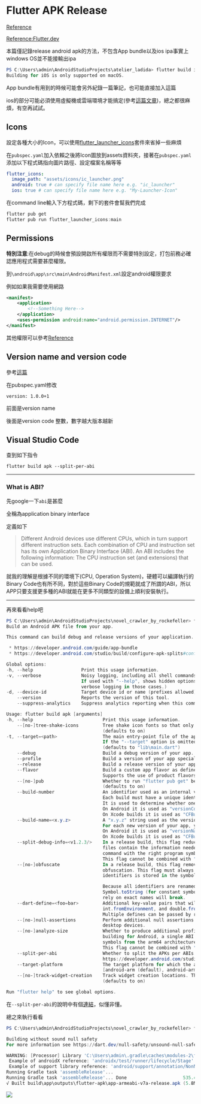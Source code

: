 # Flutter APK Release

[Reference](https://www.codegrepper.com/code-examples/whatever/build+apk+in+flutter+in+visual+code)

[Reference:Flutter.dev](https://flutter.dev/docs/deployment/android)

本篇僅記錄release android apk的方法，不包含App bundle以及ios ipa事實上windows OS並不能接輸出ipa

```powershell
PS C:\Users\admin\AndroidStudioProjects\atelier_ladida> flutter build ipa
Building for iOS is only supported on macOS.
```

App bundle有用到的時候可能會另外紀錄一篇筆記，也可能直接加入這篇

ios的部分可能必須使用虛擬機或雲端環境才能搞定(參考[這篇文章](https://stackoverflow.com/questions/47006906/developing-for-ios-device-in-windows-environment-with-flutter))，總之都很麻煩，有空再試試。

## Icons

設定各種大小的Icon，可以使用[flutter_launcher_icons](https://pub.dev/packages/flutter_launcher_icons)套件來省掉一些麻煩

在`pubspec.yaml`加入依賴之後將Icon圖放到assets資料夾，接著在`pubspec.yaml`添加以下程式碼指向圖片路徑、設定檔案名稱等等

```yaml
flutter_icons:
  image_path: "assets/icons/ic_launcher.png"
  android: true # can specify file name here e.g. "ic_launcher"
  ios: true # can specify file name here e.g. "My-Launcher-Icon"
```

在command line輸入下方程式碼，剩下的套件會幫我們完成

```powershell
flutter pub get
flutter pub run flutter_launcher_icons:main
```

## Permissions

**特別注意**:在debug的時候會預設開啟所有權限而不需要特別設定，打包前務必確認應用程式需要甚麼權限。

到`\android\app\src\main\AndroidManifest.xml`設定android權限要求

例如如果我需要使用網路

```xml
<manifest>
    <application>
        <!--Something Here-->
    </application>
    <uses-permission android:name="android.permission.INTERNET"/>
</manifest>
```

其他權限可以參考[Reference](https://codertw.com/android-%E9%96%8B%E7%99%BC/345051/)



## Version name and version code

參考[這篇](https://developer.android.com/studio/publish/versioning)

在pubspec.yaml修改

```
version: 1.0.0+1
```

前面是version name 

後面是version code 整數，數字越大版本越新

## Visual Studio Code

查到如下指令

```
flutter build apk --split-per-abi
```

---

### What is ABI?

先google一下`abi`是甚麼

全稱為application binary interface

定義如下

> Different Android devices use different CPUs, which in turn support different instruction sets. Each combination of CPU and instruction set has its own Application Binary Interface (ABI). An ABI includes the following information: The CPU instruction set (and extensions) that can be used.

就我的理解是根據不同的環境下(CPU, Operation System)，硬體可以編譯執行的Binary Code也有所不同，對於這些Binary Code的規範就成了所謂的ABI，所以APP只要支援更多種的ABI就能在更多不同類型的設備上順利安裝執行。

---



再來看看help吧

```powershell
PS C:\Users\admin\AndroidStudioProjects\novel_crawler_by_rockefeller> flutter build apk --help
Build an Android APK file from your app.

This command can build debug and release versions of your application. 'debug' builds support debugging and a quick development cycle. 'release' builds don't support debugging and are suitable for deploying to app stores. If you are deploying the app to the Play Store, it's recommended to use app bundles or split the APK to reduce the APK size. Learn more at:

 * https://developer.android.com/guide/app-bundle
 * https://developer.android.com/studio/build/configure-apk-splits#configure-abi-split

Global options:
-h, --help                  Print this usage information.
-v, --verbose               Noisy logging, including all shell commands executed.
                            If used with "--help", shows hidden options. If used with "flutter doctor", shows additional diagnostic information. (Use "-vv" to force    
                            verbose logging in those cases.)
-d, --device-id             Target device id or name (prefixes allowed).
    --version               Reports the version of this tool.
    --suppress-analytics    Suppress analytics reporting when this command runs.

Usage: flutter build apk [arguments]
-h, --help                          Print this usage information.
    --[no-]tree-shake-icons         Tree shake icon fonts so that only glyphs used by the application remain.
                                    (defaults to on)
-t, --target=<path>                 The main entry-point file of the application, as run on the device.
                                    If the "--target" option is omitted, but a file name is provided on the command line, then that is used instead.
                                    (defaults to "lib\main.dart")
    --debug                         Build a debug version of your app.
    --profile                       Build a version of your app specialized for performance profiling.
    --release                       Build a release version of your app (default mode).
    --flavor                        Build a custom app flavor as defined by platform-specific build setup.
                                    Supports the use of product flavors in Android Gradle scripts, and the use of custom Xcode schemes.
    --[no-]pub                      Whether to run "flutter pub get" before executing this command.
                                    (defaults to on)
    --build-number                  An identifier used as an internal version number.
                                    Each build must have a unique identifier to differentiate it from previous builds.
                                    It is used to determine whether one build is more recent than another, with higher numbers indicating more recent build.
                                    On Android it is used as "versionCode".
                                    On Xcode builds it is used as "CFBundleVersion".
    --build-name=<x.y.z>            A "x.y.z" string used as the version number shown to users.
                                    For each new version of your app, you will provide a version number to differentiate it from previous versions.
                                    On Android it is used as "versionName".
                                    On Xcode builds it is used as "CFBundleShortVersionString".
    --split-debug-info=<v1.2.3/>    In a release build, this flag reduces application size by storing Dart program symbols in a separate file on the host rather than in                                    the application. The value of the flag should be a directory where program symbol files can be stored for later use. These symbol   
                                    files contain the information needed to symbolize Dart stack traces. For an app built with this flag, the "flutter symbolize"       
                                    command with the right program symbol file is required to obtain a human readable stack trace.
                                    This flag cannot be combined with "--analyze-size".
    --[no-]obfuscate                In a release build, this flag removes identifiers and replaces them with randomized values for the purposes of source code
                                    obfuscation. This flag must always be combined with "--split-debug-info" option, the mapping between the values and the original    
                                    identifiers is stored in the symbol map created in the specified directory. For an app built with this flag, the "flutter symbolize"                                    command with the right program symbol file is required to obtain a human readable stack trace.

                                    Because all identifiers are renamed, methods like Object.runtimeType, Type.toString, Enum.toString, Stacktrace.toString,
                                    Symbol.toString (for constant symbols or those generated by runtime system) will return obfuscated results. Any code or tests that  
                                    rely on exact names will break.
    --dart-define=<foo=bar>         Additional key-value pairs that will be available as constants from the String.fromEnvironment, bool.fromEnvironment,
                                    int.fromEnvironment, and double.fromEnvironment constructors.
                                    Multiple defines can be passed by repeating "--dart-define" multiple times.
    --[no-]null-assertions          Perform additional null assertions on the boundaries of migrated and un-migrated code. This setting is not currently supported on   
                                    desktop devices.
    --[no-]analyze-size             Whether to produce additional profile information for artifact output size. This flag is only supported on "--release" builds. When 
                                    building for Android, a single ABI must be specified at a time with the "--target-platform" flag. When building for iOS, only the   
                                    symbols from the arm64 architecture are used to analyze code size.
                                    This flag cannot be combined with "--split-debug-info".
    --split-per-abi                 Whether to split the APKs per ABIs. To learn more, see:
                                    https://developer.android.com/studio/build/configure-apk-splits#configure-abi-split
    --target-platform               The target platform for which the app is compiled.
                                    [android-arm (default), android-arm64 (default), android-x86, android-x64 (default)]
    --[no-]track-widget-creation    Track widget creation locations. This enables features such as the widget inspector. This parameter is only functional in debug mode                                    (i.e. when compiling JIT, not AOT).
                                    (defaults to on)

Run "flutter help" to see global options.
```

在`--split-per-abi`的說明中有個[連結](https://developer.android.com/studio/build/configure-apk-splits#configure-abi-split)，似懂非懂。

總之來執行看看

```powershell
PS C:\Users\admin\AndroidStudioProjects\novel_crawler_by_rockefeller> flutter build apk --split-per-abi

Building without sound null safety
For more information see https://dart.dev/null-safety/unsound-null-safety

WARNING: [Processor] Library 'C:\Users\admin\.gradle\caches\modules-2\files-2.1\org.robolectric\shadows-framework\4.3\150103d5732c432906f6130b734e7452855dd67b\shadows-framework-4.3.jar' contains references to both AndroidX and old support library. This seems like the library is partially migrated. Jetifier will try to rewrite the library anyway.
 Example of androidX reference: 'androidx/test/runner/lifecycle/Stage'
 Example of support library reference: 'android/support/annotation/NonNull'
Running Gradle task 'assembleRelease'...
Running Gradle task 'assembleRelease'... Done                     535.4s
√ Built build\app\outputs\flutter-apk\app-armeabi-v7a-release.apk (5.8MB).
```

![](https://i.imgur.com/BGx6yQi.png)

